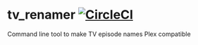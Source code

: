 # tv_renamer [![CircleCI](https://circleci.com/gh/danesparza/tv_renamer.svg?style=svg)](https://circleci.com/gh/danesparza/tv_renamer)
Command line tool to make TV episode names Plex compatible
